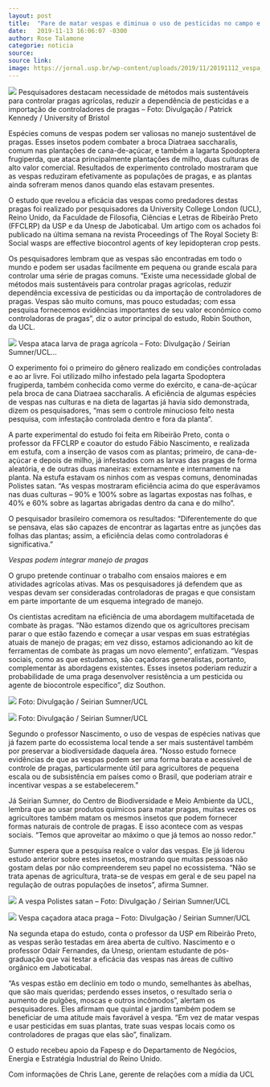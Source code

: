 ```yaml
---
layout: post
title:  "Pare de matar vespas e diminua o uso de pesticidas no campo e no jardim"
date:   2019-11-13 16:06:07 -0300
author: Rose Talamone
categorie: noticia
source:
source link:
image: https://jornal.usp.br/wp-content/uploads/2019/11/20191112_vespa_papel-social_PK.jpg 
---
```


![](https://jornal.usp.br/wp-content/uploads/2019/11/20191112_vespa_papel-social_PK.jpg)
Pesquisadores destacam necessidade de métodos mais sustentáveis para controlar pragas agrícolas, reduzir a dependência de pesticidas e a importação de controladores de pragas – Foto: Divulgação / Patrick Kennedy / University of Bristol

 

Espécies comuns de vespas podem ser valiosas no manejo sustentável de pragas. Esses insetos podem combater a broca Diatraea saccharalis, comum nas plantações de cana-de-açúcar, e também a lagarta Spodoptera frugiperda, que ataca principalmente plantações de milho, duas culturas de alto valor comercial. Resultados de experimento controlado mostraram que as vespas reduziram efetivamente as populações de pragas, e as plantas ainda sofreram menos danos quando elas estavam presentes. 

O estudo que revelou a eficácia das vespas como predadores destas pragas foi realizado por pesquisadores da University College London (UCL), Reino Unido, da Faculdade de Filosofia, Ciências e Letras de Ribeirão Preto (FFCLRP) da USP e da Unesp de Jaboticabal. Um artigo com os achados foi publicado na última semana na revista Proceedings of The Royal Society B: Social wasps are effective biocontrol agents of key lepidopteran crop pests. 

Os pesquisadores lembram que as vespas são encontradas em todo o mundo e podem ser usadas facilmente em pequena ou grande escala para controlar uma série de pragas comuns. “Existe uma necessidade global de métodos mais sustentáveis para controlar pragas agrícolas, reduzir dependência excessiva de pesticidas ou da importação de controladores de pragas. Vespas são muito comuns, mas pouco estudadas; com essa pesquisa fornecemos evidências importantes de seu valor econômico como controladoras de pragas”, diz o autor principal do estudo, Robin Southon, da UCL. 

![](https://jornal.usp.br/wp-content/uploads/2019/11/20191112_01_vespa_larva_pragas.jpg)
Vespa ataca larva de praga agrícola – Foto: Divulgação / Seirian Sumner/UCL…


O experimento foi o primeiro do gênero realizado em condições controladas e ao ar livre. Foi utilizado milho infestado pela lagarta Spodoptera frugiperda, também conhecida como verme do exército, e cana-de-açúcar pela broca de cana Diatraea saccharalis. A eficiência de algumas espécies de vespas nas culturas e na dieta de lagartas já havia sido demonstrada, dizem os pesquisadores, “mas sem o controle minucioso feito nesta pesquisa, com infestação controlada dentro e fora da planta”. 

A parte experimental do estudo foi feita em Ribeirão Preto, conta o professor da FFCLRP e coautor do estudo Fábio Nascimento, e realizada em estufa, com a inserção de vasos com as plantas; primeiro, de cana-de-açúcar e depois de milho, já infestados com as larvas das pragas de forma aleatória, e de outras duas maneiras: externamente e internamente na planta. Na estufa estavam os ninhos com as vespas comuns, denominadas Polistes satan. “As vespas mostraram eficiência acima do que esperávamos nas duas culturas – 90% e 100% sobre as lagartas expostas nas folhas, e 40% e 60% sobre as lagartas abrigadas dentro da cana e do milho”. 

O pesquisador brasileiro comemora os resultados: “Diferentemente do que se pensava, elas são capazes de encontrar as lagartas entre as junções das folhas das plantas; assim, a eficiência delas como controladoras é significativa.” 

*Vespas podem integrar manejo de pragas*

O grupo pretende continuar o trabalho com ensaios maiores e em atividades agrícolas ativas. Mas os pesquisadores já defendem que as vespas devam ser consideradas controladoras de pragas e que consistam em parte importante de um esquema integrado de manejo. 

Os cientistas acreditam na eficiência de uma abordagem multifacetada de combate às pragas. “Não estamos dizendo que os agricultores precisam parar o que estão fazendo e começar a usar vespas em suas estratégias atuais de manejo de pragas; em vez disso, estamos adicionando ao kit de ferramentas de combate às pragas um novo elemento”, enfatizam. “Vespas sociais, como as que estudamos, são caçadoras generalistas, portanto, complementar às abordagens existentes. Esses insetos poderiam reduzir a probabilidade de uma praga desenvolver resistência a um pesticida ou agente de biocontrole específico”, diz Southon.

 
![](https://jornal.usp.br/wp-content/uploads/2019/11/20191112_vespa_papel-social.jpg)
Foto: Divulgação / Seirian Sumner/UCL

![](https://jornal.usp.br/wp-content/uploads/2019/11/20191112_vespa_papel-social2.jpg)
Foto: Divulgação / Seirian Sumner/UCL


Segundo o professor Nascimento, o uso de vespas de espécies nativas que já fazem parte do ecossistema local tende a ser mais sustentável também por preservar a biodiversidade daquela área. “Nosso estudo fornece evidências de que as vespas podem ser uma forma barata e acessível de controle de pragas, particularmente útil para agricultores de pequena escala ou de subsistência em países como o Brasil, que poderiam atrair e incentivar vespas a se estabelecerem.”

Já Seirian Sumner, do Centro de Biodiversidade e Meio Ambiente da UCL, lembra que ao usar produtos químicos para matar pragas, muitas vezes os agricultores também matam os mesmos insetos que podem fornecer formas naturais de controle de pragas. E isso acontece com as vespas sociais. “Temos que aproveitar ao máximo o que já temos ao nosso redor.” 

Sumner espera que a pesquisa realce o valor das vespas. Ele já liderou estudo anterior sobre estes insetos, mostrando que muitas pessoas não gostam delas por não compreenderem seu papel no ecossistema. “Não se trata apenas de agricultura, trata-se de vespas em geral e de seu papel na regulação de outras populações de insetos”, afirma Sumner.

![](https://jornal.usp.br/wp-content/uploads/2019/11/20191112_vespa_soldado.jpg)
A vespa Polistes satan – Foto: Divulgação / Seirian Sumner/UCL

![](https://jornal.usp.br/wp-content/uploads/2019/11/20191112_vespa_soldado2.jpg)
Vespa caçadora ataca praga – Foto: Divulgação / Seirian Sumner/UCL


Na segunda etapa do estudo, conta o professor da USP em Ribeirão Preto, as vespas serão testadas em área aberta de cultivo. Nascimento e o professor Odair Fernandes, da Unesp, orientam estudante de pós-graduação que vai testar a eficácia das vespas nas áreas de cultivo orgânico em Jaboticabal.

“As vespas estão em declínio em todo o mundo, semelhantes às abelhas, que são mais queridas; perdendo esses insetos, o resultado seria o aumento de pulgões, moscas e outros incômodos”, alertam os pesquisadores. Eles afirmam que quintal e jardim também podem se beneficiar de uma atitude mais favorável à vespa. “Em vez de matar vespas e usar pesticidas em suas plantas, trate suas vespas locais como os controladores de pragas que elas são”, finalizam.

O estudo recebeu apoio da Fapesp e do Departamento de Negócios, Energia e Estratégia Industrial do Reino Unido.

Com informações de Chris Lane, gerente de relações com a mídia da UCL
